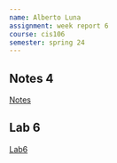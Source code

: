 ```yaml
---
name: Alberto Luna
assignment: week report 6
course: cis106
semester: spring 24
---
```


## Notes 4
[Notes](../../notes/notes4/notes4.md)

## Lab 6
[Lab6](../../labs/lab6/lab6.md)
